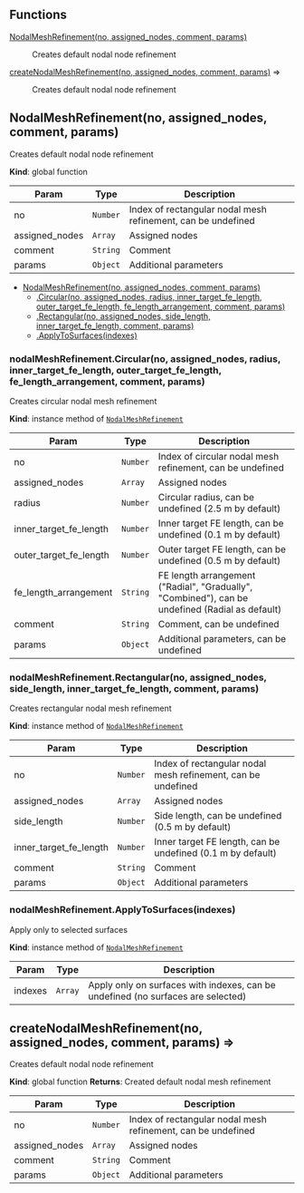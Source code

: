 ## Functions

<dl>
<dt><a href="#NodalMeshRefinement">NodalMeshRefinement(no, assigned_nodes, comment, params)</a></dt>
<dd><p>Creates default nodal node refinement</p>
</dd>
<dt><a href="#createNodalMeshRefinement">createNodalMeshRefinement(no, assigned_nodes, comment, params)</a> ⇒</dt>
<dd><p>Creates default nodal node refinement</p>
</dd>
</dl>

<a name="NodalMeshRefinement"></a>

## NodalMeshRefinement(no, assigned_nodes, comment, params)
Creates default nodal node refinement

**Kind**: global function

| Param | Type | Description |
| --- | --- | --- |
| no | <code>Number</code> | Index of rectangular nodal mesh refinement, can be undefined |
| assigned_nodes | <code>Array</code> | Assigned nodes |
| comment | <code>String</code> | Comment |
| params | <code>Object</code> | Additional parameters |


* [NodalMeshRefinement(no, assigned_nodes, comment, params)](#NodalMeshRefinement)
    * [.Circular(no, assigned_nodes, radius, inner_target_fe_length, outer_target_fe_length, fe_length_arrangement, comment, params)](#NodalMeshRefinement+Circular)
    * [.Rectangular(no, assigned_nodes, side_length, inner_target_fe_length, comment, params)](#NodalMeshRefinement+Rectangular)
    * [.ApplyToSurfaces(indexes)](#NodalMeshRefinement+ApplyToSurfaces)

<a name="NodalMeshRefinement+Circular"></a>

### nodalMeshRefinement.Circular(no, assigned_nodes, radius, inner_target_fe_length, outer_target_fe_length, fe_length_arrangement, comment, params)
Creates circular nodal mesh refinement

**Kind**: instance method of [<code>NodalMeshRefinement</code>](#NodalMeshRefinement)

| Param | Type | Description |
| --- | --- | --- |
| no | <code>Number</code> | Index of circular nodal mesh refinement, can be undefined |
| assigned_nodes | <code>Array</code> | Assigned nodes |
| radius | <code>Number</code> | Circular radius, can be undefined (2.5 m by default) |
| inner_target_fe_length | <code>Number</code> | Inner target FE length, can be undefined (0.1 m by default) |
| outer_target_fe_length | <code>Number</code> | Outer target FE length, can be undefined (0.5 m by default) |
| fe_length_arrangement | <code>String</code> | FE length arrangement ("Radial", "Gradually", "Combined"), can be undefined (Radial as default) |
| comment | <code>String</code> | Comment, can be undefined |
| params | <code>Object</code> | Additional parameters, can be undefined |

<a name="NodalMeshRefinement+Rectangular"></a>

### nodalMeshRefinement.Rectangular(no, assigned_nodes, side_length, inner_target_fe_length, comment, params)
Creates rectangular nodal mesh refinement

**Kind**: instance method of [<code>NodalMeshRefinement</code>](#NodalMeshRefinement)

| Param | Type | Description |
| --- | --- | --- |
| no | <code>Number</code> | Index of rectangular nodal mesh refinement, can be undefined |
| assigned_nodes | <code>Array</code> | Assigned nodes |
| side_length | <code>Number</code> | Side length, can be undefined (0.5 m by default) |
| inner_target_fe_length | <code>Number</code> | Inner target FE length, can be undefined (0.1 m by default) |
| comment | <code>String</code> | Comment |
| params | <code>Object</code> | Additional parameters |

<a name="NodalMeshRefinement+ApplyToSurfaces"></a>

### nodalMeshRefinement.ApplyToSurfaces(indexes)
Apply only to selected surfaces

**Kind**: instance method of [<code>NodalMeshRefinement</code>](#NodalMeshRefinement)

| Param | Type | Description |
| --- | --- | --- |
| indexes | <code>Array</code> | Apply only on surfaces with indexes, can be undefined (no surfaces are selected) |

<a name="createNodalMeshRefinement"></a>

## createNodalMeshRefinement(no, assigned_nodes, comment, params) ⇒
Creates default nodal node refinement

**Kind**: global function
**Returns**: Created default nodal mesh refinement

| Param | Type | Description |
| --- | --- | --- |
| no | <code>Number</code> | Index of rectangular nodal mesh refinement, can be undefined |
| assigned_nodes | <code>Array</code> | Assigned nodes |
| comment | <code>String</code> | Comment |
| params | <code>Object</code> | Additional parameters |

